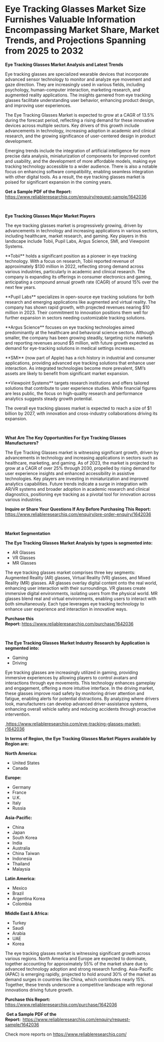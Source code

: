 <p><h1>Eye Tracking Glasses Market Size Furnishes Valuable Information Encompassing Market Share, Market Trends, and Projections Spanning from 2025 to 2032</h1></p><p><strong>Eye Tracking Glasses Market Analysis and Latest Trends</strong></p>
<p><p>Eye tracking glasses are specialized wearable devices that incorporate advanced sensor technology to monitor and analyze eye movement and gaze direction. They are increasingly used in various fields, including psychology, human-computer interaction, marketing research, and augmented reality applications. The insights garnered from eye tracking glasses facilitate understanding user behavior, enhancing product design, and improving user experiences.</p><p>The Eye Tracking Glasses Market is expected to grow at a CAGR of 13.5% during the forecast period, reflecting a rising demand for these innovative devices across multiple sectors. Key drivers of this growth include advancements in technology, increasing adoption in academic and clinical research, and the growing significance of user-centered design in product development. </p><p>Emerging trends include the integration of artificial intelligence for more precise data analysis, miniaturization of components for improved comfort and usability, and the development of more affordable models, making eye tracking technology accessible to a wider audience. There is also a notable focus on enhancing software compatibility, enabling seamless integration with other digital tools. As a result, the eye tracking glasses market is poised for significant expansion in the coming years.</p></p>
<p><strong>Get a Sample PDF of the Report:&nbsp;</strong> <a href="https://www.reliableresearchiq.com/enquiry/request-sample/1642036?utm_campaign=3139&utm_medium=2&utm_source=Github&utm_content=ia&utm_term=05042025&utm_id=eye-tracking-glasses">https://www.reliableresearchiq.com/enquiry/request-sample/1642036</a></p>
<p>&nbsp;</p>
<p><strong>Eye Tracking Glasses Major Market Players</strong></p>
<p><p>The eye tracking glasses market is progressively growing, driven by advancements in technology and increasing applications in various sectors, including healthcare, market research, and gaming. Key players in this landscape include Tobii, Pupil Labs, Argus Science, SMI, and Viewpoint Systems. </p><p>**Tobii** holds a significant position as a pioneer in eye tracking technology. With a focus on research, Tobii reported revenue of approximately $130 million in 2022, reflecting strong demand across various industries, particularly in academic and clinical research. The company is expanding its offerings in consumer electronics and gaming, anticipating a compound annual growth rate (CAGR) of around 15% over the next few years.</p><p>**Pupil Labs** specializes in open-source eye tracking solutions for both research and emerging applications like augmented and virtual reality. The company has shown rapid growth, with projected revenues nearing $10 million in 2023. Their commitment to innovation positions them well for further expansion in sectors needing customizable tracking solutions.</p><p>**Argus Science** focuses on eye tracking technologies aimed predominantly at the healthcare and behavioral science sectors. Although smaller, the company has been growing steadily, targeting niche markets and reporting revenues around $5 million, with future growth expected as demand for eye-tracking solutions in medical settings increases.</p><p>**SMI** (now part of Apple) has a rich history in industrial and consumer applications, providing advanced eye tracking solutions that enhance user interaction. As integrated technologies become more prevalent, SMI’s assets are likely to benefit from significant market expansion.</p><p>**Viewpoint Systems** targets research institutions and offers tailored solutions that contribute to user experience studies. While financial figures are less public, the focus on high-quality research and performance analytics suggests steady growth potential.</p><p>The overall eye tracking glasses market is expected to reach a size of $1 billion by 2027, with innovation and cross-industry collaborations driving its expansion.</p></p>
<p>&nbsp;</p>
<p><strong>What Are The Key Opportunities For Eye Tracking Glasses Manufacturers?</strong></p>
<p><p>The Eye Tracking Glasses market is witnessing significant growth, driven by advancements in technology and increasing applications in sectors such as healthcare, marketing, and gaming. As of 2023, the market is projected to grow at a CAGR of over 25% through 2030, propelled by rising demand for user experience insights and enhanced accessibility in assistive technologies. Key players are investing in miniaturization and improved analytics capabilities. Future trends indicate a surge in integration with AR/VR systems and broader adoption in academic research and clinical diagnostics, positioning eye tracking as a pivotal tool for innovation across various industries.</p></p>
<p><strong>Inquire or Share Your Questions If Any Before Purchasing This Report:</strong> <a href="https://www.reliableresearchiq.com/enquiry/pre-order-enquiry/1642036?utm_campaign=3139&utm_medium=2&utm_source=Github&utm_content=ia&utm_term=05042025&utm_id=eye-tracking-glasses">https://www.reliableresearchiq.com/enquiry/pre-order-enquiry/1642036</a></p>
<p>&nbsp;</p>
<p><strong>Market Segmentation</strong></p>
<p><strong>The Eye Tracking Glasses Market Analysis by types is segmented into:</strong></p>
<p><ul><li>AR Glasses</li><li>VR Glasses</li><li>MR Glasses</li></ul></p>
<p><p>The eye tracking glasses market comprises three key segments: Augmented Reality (AR) glasses, Virtual Reality (VR) glasses, and Mixed Reality (MR) glasses. AR glasses overlay digital content onto the real world, enhancing user interaction with their surroundings. VR glasses create immersive digital environments, isolating users from the physical world. MR glasses blend real and virtual environments, enabling users to interact with both simultaneously. Each type leverages eye tracking technology to enhance user experience and interaction in innovative ways.</p></p>
<p><strong>Purchase this Report:&nbsp;</strong><a href="https://www.reliableresearchiq.com/purchase/1642036?utm_campaign=3139&utm_medium=2&utm_source=Github&utm_content=ia&utm_term=05042025&utm_id=eye-tracking-glasses">https://www.reliableresearchiq.com/purchase/1642036</a></p>
<p>&nbsp;</p>
<p><strong>The Eye Tracking Glasses Market Industry Research by Application is segmented into:</strong></p>
<p><ul><li>Gaming</li><li>Driving</li></ul></p>
<p><p>Eye tracking glasses are increasingly utilized in gaming, providing immersive experiences by allowing players to control avatars and interactions through eye movements. This technology enhances gameplay and engagement, offering a more intuitive interface. In the driving market, these glasses improve road safety by monitoring driver attention and fatigue, enabling alerts for potential distractions. By analyzing where drivers look, manufacturers can develop advanced driver-assistance systems, enhancing overall vehicle safety and reducing accidents through proactive intervention.</p></p>
<p><a href="https://www.reliableresearchiq.com/eye-tracking-glasses-market-r1642036?utm_campaign=3139&utm_medium=2&utm_source=Github&utm_content=ia&utm_term=05042025&utm_id=eye-tracking-glasses">&nbsp;https://www.reliableresearchiq.com/eye-tracking-glasses-market-r1642036</a></p>
<p><strong>In terms of Region, the Eye Tracking Glasses Market Players available by Region are:</strong></p>
<p>
    <p> <strong> North America: </strong>
        <ul>
            <li>United States</li>
            <li>Canada</li>
        </ul>
        </p> 
    <p> <strong> Europe: </strong>
        <ul>
            <li>Germany</li>
            <li>France</li>
            <li>U.K.</li>
            <li>Italy</li>
            <li>Russia</li>
        </ul>
        </p> 
    <p> <strong> Asia-Pacific: </strong>
        <ul>
            <li>China</li>
            <li>Japan</li>
            <li>South Korea</li>
            <li>India</li>
            <li>Australia</li>
            <li>China Taiwan</li>
            <li>Indonesia</li>
            <li>Thailand</li>
            <li>Malaysia</li>
        </ul>
        </p> 
    <p> <strong> Latin America: </strong>
        <ul>
            <li>Mexico</li>
            <li>Brazil</li>
            <li>Argentina Korea</li>
            <li>Colombia</li>
        </ul>
        </p> 
    <p> <strong> Middle East & Africa: </strong>
        <ul>
            <li>Turkey</li>
            <li>Saudi</li>
            <li>Arabia</li>
            <li>UAE</li>
            <li>Korea</li>
        </ul>
    </p>
    </p>
<p><p>The eye tracking glasses market is witnessing significant growth across various regions. North America and Europe are expected to dominate, together accounting for approximately 55% of the market share due to advanced technology adoption and strong research funding. Asia-Pacific (APAC) is emerging rapidly, projected to hold around 30% of the market as demand surges in countries like China, which contributes nearly 15%. Together, these trends underscore a competitive landscape with regional innovations driving future growth.</p></p>
<p><strong>Purchase this Report: </strong><a href="https://www.reliableresearchiq.com/purchase/1642036?utm_campaign=3139&utm_medium=2&utm_source=Github&utm_content=ia&utm_term=05042025&utm_id=eye-tracking-glasses">https://www.reliableresearchiq.com/purchase/1642036</a></p>
<p>&nbsp;<strong>Get a Sample PDF of the Report:&nbsp;&nbsp;</strong><a href="https://www.reliableresearchiq.com/enquiry/request-sample/1642036?utm_campaign=3139&utm_medium=2&utm_source=Github&utm_content=ia&utm_term=05042025&utm_id=eye-tracking-glasses">https://www.reliableresearchiq.com/enquiry/request-sample/1642036</a></p>
<p><strong></strong></p>
<p>Check more reports on <a href="https://www.reliableresearchiq.com/?utm_campaign=3139&utm_medium=2&utm_source=Github&utm_content=ia&utm_term=05042025&utm_id=eye-tracking-glasses">https://www.reliableresearchiq.com/</a></p>